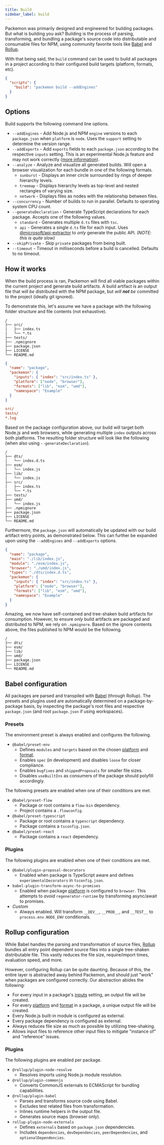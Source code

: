 ```yaml
---
title: Build
sidebar_label: build
---
```


Packemon was primarily designed and engineered for building packages. But what is building you ask?
Building is the process of parsing, transforming, and bundling a package's source code into
distributable and consumable files for NPM, using community favorite tools like [Babel][babel] and
[Rollup][rollup].

With that being said, the `build` command can be used to build all packages in a project according
to their configured build targets (platform, formats, etc).

```json title="package.json"
{
  "scripts": {
    "build": "packemon build --addEngines"
  }
}
```

## Options

Build supports the following command line options.

- `--addEngines` - Add Node.js and NPM `engine` versions to each `package.json` when `platform` is
  `node`. Uses the `support` setting to determine the version range.
- `--addExports` - Add `exports` fields to each `package.json` according to the respective `inputs`
  setting. This is an experimental Node.js feature and may not work correctly
  ([more information](https://nodejs.org/api/packages.html#packages_package_entry_points)).
- `--analyze` - Analyze and visualize all generated builds. Will open a browser visualization for
  each bundle in one of the following formats.
  - `sunburst` - Displays an inner circle surrounded by rings of deeper hierarchy levels.
  - `treemap` - Displays hierarchy levels as top-level and nested rectangles of varying size.
  - `network` - Displays files as nodes with the relationship between files.
- `--concurrency` - Number of builds to run in parallel. Defaults to operating system CPU count.
- `--generateDeclaration` - Generate TypeScript declarations for each package. Accepts one of the
  following values.
  - `standard` - Generates multiple `d.ts` files with `tsc`.
  - `api` - Generates a single `d.ts` file for each input. Uses
    [@microsoft/api-extractor](https://www.npmjs.com/package/@microsoft/api-extractor) to _only_
    generate the public API. _(NOTE: this is quite slow)_
- `--skipPrivate` - Skip `private` packages from being built.
- `--timeout` - Timeout in milliseconds before a build is cancelled. Defaults to no timeout.

## How it works

When the build process is ran, Packemon will find all viable packages within the current project and
generate build artifacts. A build artifact is an output file that _will be_ distributed with the NPM
package, but _will **not** be_ committed to the project (ideally git ignored).

To demonstrate this, let's assume we have a package with the following folder structure and file
contents (not exhaustive).

```
/
├── src/
|   ├── index.ts
|   └── *.ts
├── tests/
├── .npmignore
├── package.json
├── LICENSE
└── README.md
```

```json title="package.json"
{
  "name": "package",
  "packemon": {
    "inputs": { "index": "src/index.ts" },
    "platform": ["node", "browser"],
    "formats": ["lib", "esm", "umd"],
    "namespace": "Example"
  }
}
```

```ini title=".npmignore"
src/
tests/
*.log
```

Based on the package configuration above, our build will target both Node.js and web browsers, while
generating multiple `index` outputs across both platforms. The resulting folder structure will look
like the following (when also using `--generateDeclaration`).

```
/
├── dts/
|   └── index.d.ts
├── esm/
|   └── index.js
├── lib/
|   └── index.js
├── src/
|   ├── index.ts
|   └── *.ts
├── tests/
├── umd/
|   └── index.js
├── .npmignore
├── package.json
├── LICENSE
└── README.md
```

Furthermore, the `package.json` will automatically be updated with our build artifact entry points,
as demonstrated below. This can further be expanded upon using the `--addEngines` and `--addExports`
options.

```json title="package.json"
{
  "name": "package",
  "main": "./lib/index.js",
  "module": "./esm/index.js",
  "browser": "./umd/index.js",
  "types": "./dts/index.d.ts",
  "packemon": {
    "inputs": { "index": "src/index.ts" },
    "platform": ["node", "browser"],
    "formats": ["lib", "esm", "umd"],
    "namespace": "Example"
  }
}
```

Amazing, we now have self-contained and tree-shaken build artifacts for consumption. However, to
ensure _only_ build artifacts are packaged and distributed to NPM, we rely on `.npmignore`. Based on
the ignore contents above, the files published to NPM would be the following.

```
/
├── dts/
├── esm/
├── lib/
├── umd/
├── package.json
├── LICENSE
└── README.md
```

## Babel configuration

All packages are parsed and transpiled with [Babel][babel] (through Rollup). The presets and plugins
used are automatically determined on a package-by-package basis, by inspecting the package's root
files and respective `package.json` (and root `package.json` if using workspaces).

### Presets

The environment preset is always enabled and configures the following.

- `@babel/preset-env`
  - Defines `modules` and `targets` based on the chosen [platform](./config.md#platforms) and
    [format](./config.md#formats).
  - Enables `spec` (in development) and disables `loose` for closer compliance.
  - Enables `bugfixes` and `shippedProposals` for smaller file sizes.
  - Disables `useBuiltIns` as consumers of the package should polyfill accordingly.

The following presets are enabled when one of their conditions are met.

- `@babel/preset-flow`
  - Package or root contains a `flow-bin` dependency.
  - Project contains a `.flowconfig`.
- `@babel/preset-typescript`
  - Package or root contains a `typescript` dependency.
  - Package contains a `tsconfig.json`.
- `@babel/preset-react`
  - Package contains a `react` dependency.

### Plugins

The following plugins are enabled when one of their conditions are met.

- `@babel/plugin-proposal-decorators`
  - Enabled when package is TypeScript aware and defines `experimentalDecorators` in
    `tsconfig.json`.
- `babel-plugin-transform-async-to-promises`
  - Enabled when package [platform](./config.md#platforms) is configured to `browser`. This attempts
    to _avoid_ `regenerator-runtime` by transforming async/await to promises.
- _Custom_
  - Always enabled. Will transform `__DEV__`, `__PROD__`, and `__TEST__` to `process.env.NODE_ENV`
    conditionals.

## Rollup configuration

While Babel handles the parsing and transformation of source files, [Rollup][rollup] bundles all
entry point dependent source files into a single tree-shaken distributable file. This vastly reduces
the file size, require/import times, evaluation speed, and more.

However, configuring Rollup can be quite daunting. Because of this, the entire layer is abstracted
away behind Packemon, and should just "work" when packages are configured correctly. Our abstraction
abides the following:

- For every input in a package's [inputs](./config.md#inputs) setting, an output file will be
  created.
- For every [platform](./config.md#platforms) and [format](./config.md#formats) in a package, a
  unique output file will be created.
- Every Node.js built-in module is configured as external.
- Every package dependency is configured as external.
- Always reduces file size as much as possible by utilizing tree-shaking.
- Allows input files to reference other input files to mitigate "instance of" and "reference"
  issues.

### Plugins

The following plugins are enabled per package.

- `@rollup/plugin-node-resolve`
  - Resolves imports using Node.js module resolution.
- `@rollup/plugin-commonjs`
  - Converts CommonJS externals to ECMAScript for bundling capabilities.
- `@rollup/plugin-babel`
  - Parses and transforms source code using Babel.
  - Excludes test related files from transformation.
  - Inlines runtime helpers in the output file.
  - Generates source maps (browser only).
- `rollup-plugin-node-externals`
  - Defines `externals` based on `package.json` dependencies.
  - Includes `dependencies`, `devDependencies`, `peerDependencies`, and `optionalDependencies`.

[babel]: https://babeljs.io
[rollup]: https://rollupjs.org
